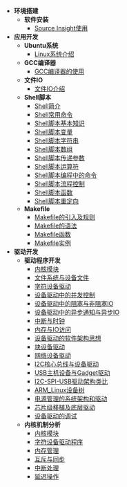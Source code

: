 - **环境搭建**
  - **软件安装**
    - [Source Insight使用](/_docs/linux/environment_construction/01_sourceinsight使用.md) 
- **应用开发**
  - **Ubuntu系统**
    - [Linux系统介绍](/_docs/linux/application_development/ubuntu/01_linux系统介绍.md)
  - **GCC编译器**
    - [GCC编译器的使用](/_docs/linux/application_development/gcc/01_gcc编译器的使用.md)
  - **文件IO**
    - [文件IO介绍](/_docs/linux/application_development/io/01_文件IO.md)
  - **Shell脚本**
    - [Shell简介](/_docs/linux/application_development/shell/01_shell简介.md)
    - [Shell常用命令](/_docs/linux/application_development/shell/02_shell常用命令.md)
    - [Shell脚本基本知识](/_docs/linux/application_development/shell/03_shell脚本基本知识.md)
    - [Shell脚本变量](/_docs/linux/application_development/shell/04_shell变量.md)
    - [Shell脚本字符串](/_docs/linux/application_development/shell/05_shell字符串.md)
    - [Shell脚本数组](/_docs/linux/application_development/shell/06_shell数组.md)
    - [Shell脚本传递参数](/_docs/linux/application_development/shell/07_shell传递参数.md)
    - [Shell脚本运算符](/_docs/linux/application_development/shell/08_shell运算符.md)
    - [Shell脚本编程中的命令](/_docs/linux/application_development/shell/09_shell编程中的命令.md)
    - [Shell脚本流程控制](/_docs/linux/application_development/shell/10_shell流程控制.md)
    - [Shell脚本函数](/_docs/linux/application_development/shell/11_shell函数.md)
    - [Shell脚本重定向](/_docs/linux/application_development/shell/12_shell重定向.md)
  - **Makefile**
    - [Makefile的引入及规则](/_docs/linux/application_development/makefile/01_Makefile的引入及规则.md)
    - [Makefile的语法](/_docs/linux/application_development/makefile/02_Makefile的语法.md)
    - [Makefile函数](/_docs/linux/application_development/makefile/03_Makefile函数.md)
    - [Makefile实例](/_docs/linux/application_development/makefile/04_Makefile实例.md)
- **驱动开发**
  - **驱动程序开发**
    - [内核模块](/_docs/linux/drive_development/drive_program/01_内核模块.md)
    - [文件系统与设备文件](/_docs/linux/drive_development/drive_program/02_文件系统与设备文件.md)
    - [字符设备驱动](/_docs/linux/drive_development/drive_program/03_字符设备驱动.md)
    - [设备驱动中的并发控制](/_docs/linux/drive_development/drive_program/04_设备驱动中的并发控制.md)
    - [设备驱动中的阻塞与非阻塞IO](/_docs/linux/drive_development/drive_program/05_设备驱动中的阻塞与非阻塞IO.md)
    - [设备驱动中的异步通知与异步IO](/_docs/linux/drive_development/drive_program/06_设备驱动中的异步通知与异步IO.md.md)
    - [中断与时钟](/_docs/linux/drive_development/drive_program/07_中断与时钟.md)
    - [内存与IO访问](/_docs/linux/drive_development/drive_program/08_内存与IO访问.md)
    - [设备驱动的软件架构思想](/_docs/linux/drive_development/drive_program/09_设备驱动的软件架构思想.md)
    - [块设备驱动](/_docs/linux/drive_development/drive_program/10_块设备驱动.md)
    - [网络设备驱动](/_docs/linux/drive_development/drive_program/11_网络设备驱动.md)
    - [I2C核心总线与设备驱动](/_docs/linux/drive_development/drive_program/12_I2C核心总线与设备驱动.md)
    - [USB主机设备与Gadget驱动](/_docs/linux/drive_development/drive_program/13_USB主机设备与Gadget驱动.md)
    - [I2C-SPI-USB驱动架构类比](/_docs/linux/drive_development/drive_program/14_I2C-SPI-USB驱动架构类比.md)
    - [ARM_Linux设备树](/_docs/linux/drive_development/drive_program/15_ARM_Linux设备树.md)
    - [电源管理的系统架构和驱动](/_docs/linux/drive_development/drive_program/16_电源管理的系统架构和驱动.md)
    - [芯片级移植及底层驱动](/_docs/linux/drive_development/drive_program/17_芯片级移植及底层驱动.md)
    - [设备驱动的调试](/_docs/linux/drive_development/drive_program/18_设备驱动的调试.md)
  - **内核机制分析**
    - [内核模块](/_docs/linux/drive_development/kernel_mechanism/01_内核模块.md)
    - [字符设备驱动程序](/_docs/linux/drive_development/kernel_mechanism/02_字符设备驱动程序.md)
    - [内存管理](/_docs/linux/drive_development/kernel_mechanism/03_内存管理.md)
    - [互斥与同步](/_docs/linux/drive_development/kernel_mechanism/04_互斥与同步.md)
    - [中断处理](/_docs/linux/drive_development/kernel_mechanism/05_中断处理.md)
    - [延迟操作](/_docs/linux/drive_development/kernel_mechanism/06_延迟操作.md)